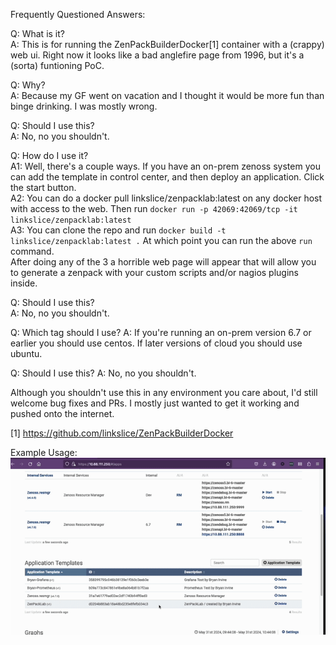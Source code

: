 Frequently Questioned Answers:

Q: What is it?<br>
A: This is for running the ZenPackBuilderDocker[1] container with a (crappy) web ui. Right now it looks like a bad anglefire page from 1996, but it's a (sorta) funtioning PoC.

Q: Why?<br>
A: Because my GF went on vacation and I thought it would be more fun than binge drinking. I was mostly wrong.

Q: Should I use this?<br>
A: No, no you shouldn't.<br>

Q: How do I use it?<br>
A1: Well, there's a couple ways. If you have an on-prem zenoss system you can add the template in control center, and then deploy an application. Click the start button.<br>
A2: You can do a docker pull linkslice/zenpacklab:latest on any docker host with access to the web. Then run `docker run -p 42069:42069/tcp -it linkslice/zenpacklab:latest`<br>
A3: You can clone the repo and run `docker build -t linkslice/zenpacklab:latest .` At which point you can run the above `run` command.<br>
After doing any of the 3 a horrible web page will appear that will allow you to generate a zenpack with your custom scripts and/or nagios plugins inside.<br>

Q: Should I use this?<br>
A: No, no you shouldn't.<br>

Q: Which tag should I use?
A: If you're running an on-prem version 6.7 or earlier you should use centos. If later versions of cloud you should use ubuntu.

Q: Should I use this?
A: No, no you shouldn't.

Although you shouldn't use this in any environment you care about, I'd still welcome bug fixes and PRs. I mostly just wanted to get it working and pushed onto the internet.

[1] https://github.com/linkslice/ZenPackBuilderDocker

Example Usage:<br>
![](https://github.com/linkslice/ZenPackLab/blob/main/ZenPackLab.gif)
